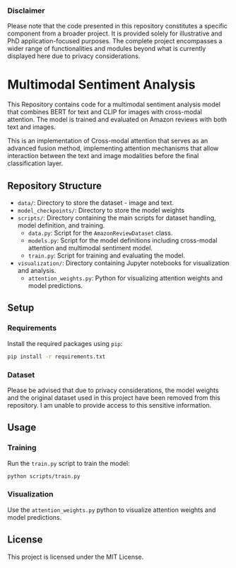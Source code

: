 ### Disclaimer

Please note that the code presented in this repository constitutes a specific component from a broader project. It is provided solely for illustrative and PhD application-focused purposes. The complete project encompasses a wider range of functionalities and modules beyond what is currently displayed here due to privacy considerations.


# Multimodal Sentiment Analysis

This Repository contains code for a multimodal sentiment analysis model that combines BERT for text and CLIP for images with cross-modal attention. The model is trained and evaluated on Amazon reviews with both text and images. 

This is an implementation of Cross-modal attention that serves as an advanced fusion method, implementing attention mechanisms that allow interaction between the text and image modalities before the final classification layer.


## Repository Structure

- `data/`: Directory to store the dataset - image and text.
- `model_checkpoints/`: Directory to store the model weights 
- `scripts/`: Directory containing the main scripts for dataset handling, model definition, and training.
  - `data.py`: Script for the `AmazonReviewDataset` class.
  - `models.py`: Script for the model definitions including cross-modal attention and multimodal sentiment model.
  - `train.py`: Script for training and evaluating the model.
- `visualization/`: Directory containing Jupyter notebooks for visualization and analysis.
  - `attention_weights.py`: Python for visualizing attention weights and model predictions.

## Setup

### Requirements

Install the required packages using `pip`:

```bash
pip install -r requirements.txt
```

### Dataset
Please be advised that due to privacy considerations, the model weights and the original dataset used in this project have been removed from this repository. I am unable to provide access to this sensitive information.

## Usage

### Training

Run the `train.py` script to train the model:

```bash
python scripts/train.py
```

### Visualization

Use the `attention_weights.py` python to visualize attention weights and model predictions.

## License

This project is licensed under the MIT License.
